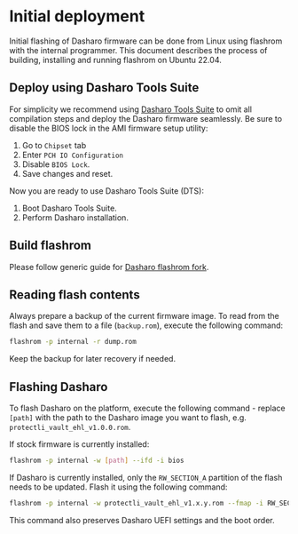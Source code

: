 # Initial deployment

Initial flashing of Dasharo firmware can be done from Linux using flashrom with
the internal programmer. This document describes the process of building,
installing and running flashrom on Ubuntu 22.04.

## Deploy using Dasharo Tools Suite

For simplicity we recommend using
[Dasharo Tools Suite](https://docs.dasharo.com/dasharo-tools-suite/overview) to
omit all compilation steps and deploy the Dasharo firmware seamlessly.
Be sure to disable the BIOS lock in the AMI firmware setup utility:

1. Go to `Chipset` tab
2. Enter `PCH IO Configuration`
3. Disable `BIOS Lock`.
4. Save changes and reset.

Now you are ready to use Dasharo Tools Suite (DTS):

1. Boot Dasharo Tools Suite.
2. Perform Dasharo installation.

## Build flashrom

Please follow generic guide for [Dasharo flashrom fork](../../osf-trivia-list/deployment.md#how-to-install-dasharo-flashrom-fork).

## Reading flash contents

Always prepare a backup of the current firmware image. To read from the flash
and save them to a file (`backup.rom`), execute the following command:

```bash
flashrom -p internal -r dump.rom
```

Keep the backup for later recovery if needed.

## Flashing Dasharo

To flash Dasharo on the platform, execute the following command - replace
`[path]` with the path to the Dasharo image you want to flash, e.g.
`protectli_vault_ehl_v1.0.0.rom`.

If stock firmware is currently installed:

```bash
flashrom -p internal -w [path] --ifd -i bios
```

If Dasharo is currently installed, only the `RW_SECTION_A` partition of the
flash needs to be updated. Flash it using the following command:

```bash
flashrom -p internal -w protectli_vault_ehl_v1.x.y.rom --fmap -i RW_SECTION_A
```

This command also preserves Dasharo UEFI settings and the boot order.
